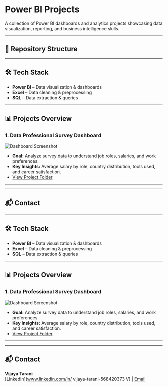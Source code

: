 # Power BI Projects

A collection of Power BI dashboards and analytics projects showcasing data visualization, reporting, and business intelligence skills.

---

## 📂 Repository Structure

---

## 🛠 Tech Stack
- **Power BI** – Data visualization & dashboards
- **Excel** – Data cleaning & preprocessing
- **SQL** – Data extraction & queries

---

## 📊 Projects Overview

### **1. Data Professional Survey Dashboard**
![Dashboard Screenshot](Data-Professional-Survey/dashboard.png)
- **Goal:** Analyze survey data to understand job roles, salaries, and work preferences.
- **Key Insights:** Average salary by role, country distribution, tools used, and career satisfaction.
- [View Project Folder](./Data-Professional-Survey)

---


---

## 📬 Contact

---

## 🛠 Tech Stack
- **Power BI** – Data visualization & dashboards
- **Excel** – Data cleaning & preprocessing
- **SQL** – Data extraction & queries

---

## 📊 Projects Overview

### **1. Data Professional Survey Dashboard**
![Dashboard Screenshot](Data-Professional-Survey/dashboard.png)
- **Goal:** Analyze survey data to understand job roles, salaries, and work preferences.
- **Key Insights:** Average salary by role, country distribution, tools used, and career satisfaction.
- [View Project Folder](./Data-Professional-Survey)

---


---
## 📬 Contact
**Vijaya Tarani**  
[LinkedIn](www.linkedin.com/in/
vijaya-tarani-568420373 V) | [Email](mailto:v.tarani138@gmail.com)


